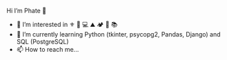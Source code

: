 Hi I’m Phate 👋
- 👀  I’m interested in ⚜ 🎸 💻 ⛰️ 🏕️ 🎵 📚 
- 🌱  I’m currently learning Python (tkinter, psycopg2, Pandas, Django) and SQL (PostgreSQL)
- 📫  How to reach me...

